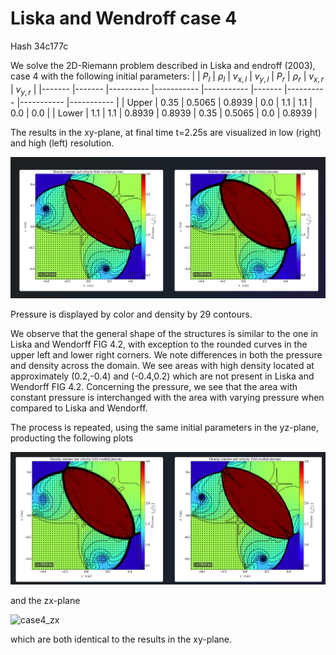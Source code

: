 <script
  src="https://cdn.mathjax.org/mathjax/latest/MathJax.js?config=TeX-AMS-MML_HTMLorMML"
  type="text/javascript">
</script>

# Liska and Wendroff case 4
Hash 34c177c


We solve the  2D-Riemann problem described in Liska and endroff (2003), case 4 with the following initial parameters:
|       	| $P_l$ 	| $\rho_l$ 	| $v_{x,l}$ 	| $v_{y,l}$ 	| $P_r$ 	| $\rho_r$ 	| $v_{x,r}$ 	| $v_{y,r}$ 	|
|-------	|-------	|----------	|-----------	|-----------	|-------	|----------	|-----------	|-----------	|
| Upper 	| 0.35  	| 0.5065    | 0.8939   	| 0.0       	| 1.1   	| 1.1   	  | 0.0       	| 0.0       	|
| Lower 	| 1.1   	| 1.1     	| 0.8939   	| 0.8939     	| 0.35   	| 0.5065  	| 0.0       	| 0.8939    	|

The results in the xy-plane, at final time t=2.25s are visualized in low (right) and high (left) resolution.

![case4_xy](images/2D/case4/case4_xy.png)

Pressure is displayed by color and density by 29 contours.

We observe that the general shape of the structures is similar to the one in Liska and Wendorff FIG 4.2, with exception to the rounded curves in the upper left and lower right corners. We note differences in both the pressure and density across the domain. We see areas with high density located at approximately (0.2,-0.4) and (-0.4,0.2) which are not present in Liska and Wendorff FIG 4.2. Concerning the pressure, we see that the area with constant pressure is interchanged with the area with varying pressure when compared to Liska and Wendorff.

The process is repeated, using the same initial parameters in the yz-plane, producting the following plots

![case4_yz](images/2D/case4/case4_yz.png)

and the zx-plane

![case4_zx](images/2D/case4/case4_zx.png)

which are both identical to the results in the xy-plane.
